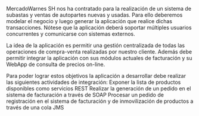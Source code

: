 MercadoWarnes SH nos ha contratado para la realización de un sistema de subastas y ventas de autopartes nuevas y usadas. Para ello deberemos modelar el negocio y luego generar la aplicación que realice dichas transacciones. Nótese que la aplicación deberá soportar múltiples usuarios concurrentes y comunicarse con sistemas externos.

La idea de la aplicación es permitir una gestión centralizada de todas las operaciones de compra-venta realizadas por nuestro cliente. Además debe permitir integrar la aplicación con sus módulos actuales de facturación y su WebApp de consulta de precios on-line.

Para poder lograr estos objetivos la aplicación a desarrollar debe realizar las siguientes actividades de integración:
Exponer la lista de productos disponibles como servicios REST
Realizar la generación de un pedido en el sistema de facturación a través de SOAP
Procesar un pedido de registración en el sistema de facturación y de inmovilización de productos a través de una cola JMS